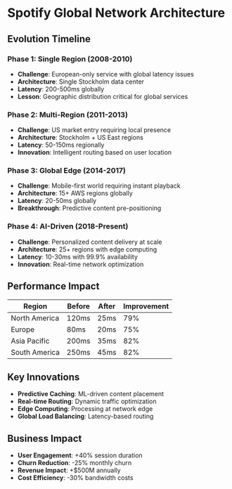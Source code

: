 # Spotify Global Network Architecture

## Evolution Timeline

### Phase 1: Single Region (2008-2010)
- **Challenge**: European-only service with global latency issues
- **Architecture**: Single Stockholm data center
- **Latency**: 200-500ms globally
- **Lesson**: Geographic distribution critical for global services

### Phase 2: Multi-Region (2011-2013)  
- **Challenge**: US market entry requiring local presence
- **Architecture**: Stockholm + US East regions
- **Latency**: 50-150ms regionally
- **Innovation**: Intelligent routing based on user location

### Phase 3: Global Edge (2014-2017)
- **Challenge**: Mobile-first world requiring instant playback
- **Architecture**: 15+ AWS regions globally
- **Latency**: 20-50ms globally  
- **Breakthrough**: Predictive content pre-positioning

### Phase 4: AI-Driven (2018-Present)
- **Challenge**: Personalized content delivery at scale
- **Architecture**: 25+ regions with edge computing
- **Latency**: 10-30ms with 99.9% availability
- **Innovation**: Real-time network optimization

## Performance Impact

| Region | Before | After | Improvement |
|--------|--------|-------|-------------|
| North America | 120ms | 25ms | 79% |
| Europe | 80ms | 20ms | 75% |
| Asia Pacific | 200ms | 35ms | 82% |
| South America | 250ms | 45ms | 82% |

## Key Innovations
- **Predictive Caching**: ML-driven content placement
- **Real-time Routing**: Dynamic traffic optimization  
- **Edge Computing**: Processing at network edge
- **Global Load Balancing**: Latency-based routing

## Business Impact
- **User Engagement**: +40% session duration
- **Churn Reduction**: -25% monthly churn
- **Revenue Impact**: +$500M annually
- **Cost Efficiency**: -30% bandwidth costs
